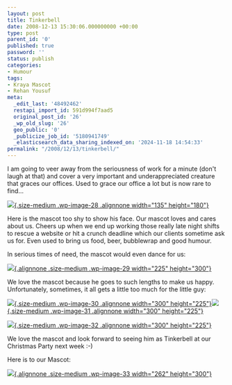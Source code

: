 ```yaml
---
layout: post
title: Tinkerbell
date: 2008-12-13 15:30:06.000000000 +00:00
type: post
parent_id: '0'
published: true
password: ''
status: publish
categories:
- Humour
tags:
- Kraya Mascot
- Rehan Yousuf
meta:
  _edit_last: '48492462'
  restapi_import_id: 591d994f7aad5
  original_post_id: '26'
  _wp_old_slug: '26'
  geo_public: '0'
  _publicize_job_id: '5180941749'
  _elasticsearch_data_sharing_indexed_on: '2024-11-18 14:54:33'
permalink: "/2008/12/13/tinkerbell/"
---
```


I am going to veer away from the seriousness of work for a minute
(don\'t laugh at that) and cover a very important and underappreciated
creature that graces our offices. Used to grace our office a lot but is
now rare to find\...

[![](%7B%7Bsite.baseurl%7D%7D/assets/2008/12/the-mascot-225x300.png){.size-medium
.wp-image-28 .alignnone width="135"
height="180"}](http://drone-ah.com/files/2008/12/the-mascot.png)

Here is the mascot too shy to show his face. Our mascot loves and cares
about us. Cheers up when we end up working those really late night
shifts to rescue a website or hit a crunch deadline which our clients
sometime ask us for. Even used to bring us food, beer, bubblewrap and
good humour.

In serious times of need, the mascot would even dance for us:

[![](%7B%7Bsite.baseurl%7D%7D/assets/2008/12/dancing-mascot-225x300.png){.alignnone
.size-medium .wp-image-29 width="225"
height="300"}](http://drone-ah.com/files/2008/12/dancing-mascot.png)

We love the mascot because he goes to such lengths to make us happy.
Unfortunately, sometimes, it all gets a little too much for the little
guy:

[![](%7B%7Bsite.baseurl%7D%7D/assets/2008/12/too-much-300x225.png){.size-medium
.wp-image-30 .alignnone width="300"
height="225"}](http://drone-ah.com/files/2008/12/too-much.png)[![](%7B%7Bsite.baseurl%7D%7D/assets/2008/12/too-much-2-300x225.png){.size-medium
.wp-image-31 .alignnone width="300"
height="225"}](http://drone-ah.com/files/2008/12/too-much-2.png)

[![](%7B%7Bsite.baseurl%7D%7D/assets/2008/12/too-much-3-300x225.png){.size-medium
.wp-image-32 .alignnone width="300"
height="225"}](http://drone-ah.com/files/2008/12/too-much-3.png)

We love the mascot and look forward to seeing him as Tinkerbell at our
Christmas Party next week :-)

Here is to our Mascot:

[![](%7B%7Bsite.baseurl%7D%7D/assets/2008/12/to-the-mascot-262x300.png){.alignnone
.size-medium .wp-image-33 width="262"
height="300"}](http://drone-ah.com/files/2008/12/to-the-mascot.png)
